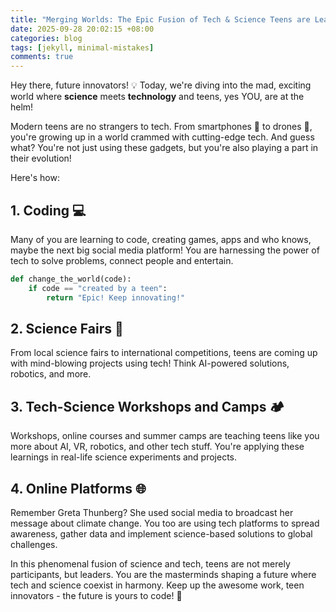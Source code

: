 ```yaml
---
title: "Merging Worlds: The Epic Fusion of Tech & Science Teens are Leading!"
date: 2025-09-28 20:02:15 +08:00
categories: blog
tags: [jekyll, minimal-mistakes]
comments: true
---
```


Hey there, future innovators! 💡 Today, we're diving into the mad, exciting world where **science** meets **technology** and teens, yes YOU, are at the helm! 

Modern teens are no strangers to tech. From smartphones 📱 to drones 🚁, you're growing up in a world crammed with cutting-edge tech. And guess what? You're not just using these gadgets, but you're also playing a part in their evolution!

Here's how:

## 1. Coding 💻
Many of you are learning to code, creating games, apps and who knows, maybe the next big social media platform! You are harnessing the power of tech to solve problems, connect people and entertain.

```python
def change_the_world(code):
    if code == "created by a teen":
        return "Epic! Keep innovating!"
```
## 2. Science Fairs 🧪
From local science fairs to international competitions, teens are coming up with mind-blowing projects using tech! Think AI-powered solutions, robotics, and more.

## 3. Tech-Science Workshops and Camps 🏕️
Workshops, online courses and summer camps are teaching teens like you more about AI, VR, robotics, and other tech stuff. You're applying these learnings in real-life science experiments and projects.

## 4. Online Platforms 🌐
Remember Greta Thunberg? She used social media to broadcast her message about climate change. You too are using tech platforms to spread awareness, gather data and implement science-based solutions to global challenges.

In this phenomenal fusion of science and tech, teens are not merely participants, but leaders. You are the masterminds shaping a future where tech and science coexist in harmony. Keep up the awesome work, teen innovators - the future is yours to code! 👏
